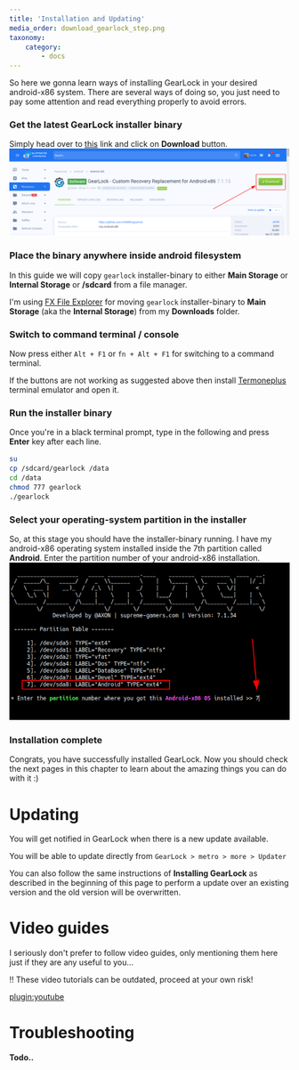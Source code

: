 ```yaml
---
title: 'Installation and Updating'
media_order: download_gearlock_step.png
taxonomy:
    category:
        - docs
---
```


So here we gonna learn ways of installing GearLock in your desired android-x86 system. There are several ways of doing so, you just need to pay some attention and read everything properly to avoid errors.

### Get the latest GearLock installer binary

Simply head over to [this](https://supreme-gamers.com/r/gearlock-custom-recovery-replacement-for-android-x86.40) link and click on **Download** button.
![](download_gearlock.png)

### Place the binary anywhere inside android filesystem

In this guide we will copy `gearlock` installer-binary to either **Main Storage** or **Internal Storage** or **/sdcard** from a file manager.

I'm using [FX File Explorer](https://fx-file-explorer.en.uptodown.com/android) for moving `gearlock` installer-binary to **Main Storage** (aka the **Internal Storage**) from my **Downloads** folder.

### Switch to command terminal / console

Now press either `Alt + F1` or `fn + Alt + F1` for switching to a command terminal.

If the buttons are not working as suggested above then install [Termoneplus](https://apkpure.com/termone-plus-terminal-emulator/com.termoneplus) terminal emulator and open it.

### Run the installer binary

Once you're in a black terminal prompt, type in the following and press **Enter** key after each line.

```bash
su
cp /sdcard/gearlock /data
cd /data
chmod 777 gearlock
./gearlock
```

### Select your operating-system partition in the installer

So, at this stage you should have the installer-binary running. I have my android-x86 operating system installed inside the 7th partition called **Android**. Enter the partition number of your android-x86 installation.
![](installer.png)

### Installation complete

Congrats, you have successfully installed GearLock. Now you should check the next pages in this chapter to learn about the amazing things you can do with it :)

# Updating

You will get notified in GearLock when there is a new update available.

You will be able to update directly from `GearLock > metro > more > Updater`

You can also follow the same instructions of **Installing GearLock** as described in the beginning of this page to perform a update over an existing version and the old version will be overwritten. 

# Video guides

I seriously don't prefer to follow video guides, only mentioning them here just if they are any useful to you...

!! These video tutorials can be outdated, proceed at your own risk!

[plugin:youtube](https://www.youtube.com/watch?v=tg_lLrGaoYE)

# Troubleshooting

**Todo..**
